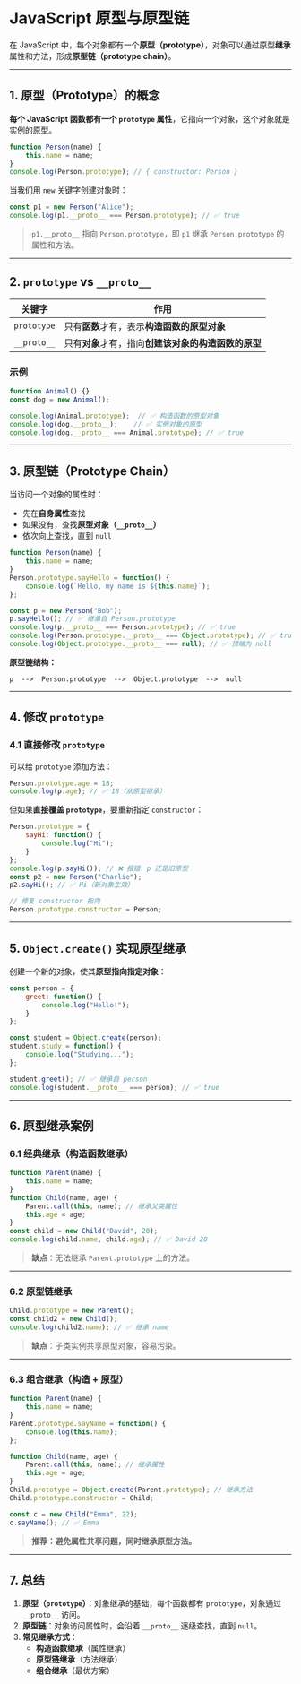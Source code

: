# **JavaScript 原型与原型链**
在 JavaScript 中，每个对象都有一个**原型（prototype）**，对象可以通过原型**继承**属性和方法，形成**原型链（prototype chain）**。

---

## **1. 原型（Prototype）的概念**
**每个 JavaScript 函数都有一个 `prototype` 属性**，它指向一个对象，这个对象就是实例的原型。

```js
function Person(name) {
    this.name = name;
}
console.log(Person.prototype); // { constructor: Person }
```

当我们用 `new` 关键字创建对象时：
```js
const p1 = new Person("Alice");
console.log(p1.__proto__ === Person.prototype); // ✅ true
```
> `p1.__proto__` 指向 `Person.prototype`，即 `p1` 继承 `Person.prototype` 的属性和方法。

---

## **2. `prototype` vs `__proto__`**
| 关键字 | 作用 |
|--------|------|
| `prototype` | 只有**函数**才有，表示**构造函数的原型对象** |
| `__proto__` | 只有**对象**才有，指向**创建该对象的构造函数的原型** |

### **示例**
```js
function Animal() {}
const dog = new Animal();

console.log(Animal.prototype);  // ✅ 构造函数的原型对象
console.log(dog.__proto__);    // ✅ 实例对象的原型
console.log(dog.__proto__ === Animal.prototype); // ✅ true
```

---

## **3. 原型链（Prototype Chain）**
当访问一个对象的属性时：
- 先在**自身属性**查找
- 如果没有，查找**原型对象（`__proto__`）**
- 依次向上查找，直到 `null`

```js
function Person(name) {
    this.name = name;
}
Person.prototype.sayHello = function() {
    console.log(`Hello, my name is ${this.name}`);
};

const p = new Person("Bob");
p.sayHello(); // ✅ 继承自 Person.prototype
console.log(p.__proto__ === Person.prototype); // ✅ true
console.log(Person.prototype.__proto__ === Object.prototype); // ✅ true
console.log(Object.prototype.__proto__ === null); // ✅ 顶端为 null
```
**原型链结构：**
```
p  -->  Person.prototype  -->  Object.prototype  -->  null
```

---

## **4. 修改 `prototype`**
### **4.1 直接修改 `prototype`**
可以给 `prototype` 添加方法：
```js
Person.prototype.age = 18;
console.log(p.age); // ✅ 18（从原型继承）
```

但如果**直接覆盖 `prototype`**，要重新指定 `constructor`：
```js
Person.prototype = {
    sayHi: function() {
        console.log("Hi");
    }
};
console.log(p.sayHi()); // ❌ 报错，p 还是旧原型
const p2 = new Person("Charlie");
p2.sayHi(); // ✅ Hi（新对象生效）

// 修复 constructor 指向
Person.prototype.constructor = Person;
```

---

## **5. `Object.create()` 实现原型继承**
创建一个新的对象，使其**原型指向指定对象**：
```js
const person = {
    greet: function() {
        console.log("Hello!");
    }
};

const student = Object.create(person);
student.study = function() {
    console.log("Studying...");
};

student.greet(); // ✅ 继承自 person
console.log(student.__proto__ === person); // ✅ true
```

---

## **6. 原型继承案例**
### **6.1 经典继承（构造函数继承）**
```js
function Parent(name) {
    this.name = name;
}
function Child(name, age) {
    Parent.call(this, name); // 继承父类属性
    this.age = age;
}
const child = new Child("David", 20);
console.log(child.name, child.age); // ✅ David 20
```
> **缺点**：无法继承 `Parent.prototype` 上的方法。

---

### **6.2 原型链继承**
```js
Child.prototype = new Parent();
const child2 = new Child();
console.log(child2.name); // ✅ 继承 name
```
> **缺点**：子类实例共享原型对象，容易污染。

---

### **6.3 组合继承（构造 + 原型）**
```js
function Parent(name) {
    this.name = name;
}
Parent.prototype.sayName = function() {
    console.log(this.name);
};

function Child(name, age) {
    Parent.call(this, name); // 继承属性
    this.age = age;
}
Child.prototype = Object.create(Parent.prototype); // 继承方法
Child.prototype.constructor = Child;

const c = new Child("Emma", 22);
c.sayName(); // ✅ Emma
```
> **推荐：避免属性共享问题，同时继承原型方法。**

---

## **7. 总结**
1. **原型（`prototype`）**：对象继承的基础，每个函数都有 `prototype`，对象通过 `__proto__` 访问。
2. **原型链**：对象访问属性时，会沿着 `__proto__` 逐级查找，直到 `null`。
3. **常见继承方式**：
   - **构造函数继承**（属性继承）
   - **原型链继承**（方法继承）
   - **组合继承**（最优方案）
